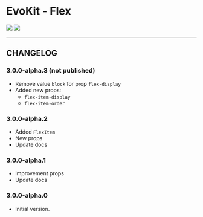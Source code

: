 [README]: /packages/evokit-flex/README.md


# EvoKit - Flex

[![](https://img.shields.io/npm/v/evokit-flex.svg)](https://www.npmjs.com/package/evokit-flex)
[![](https://img.shields.io/badge/page-README-42b983)][README]

---

## CHANGELOG

### 3.0.0-alpha.3 (not published)

- Remove value `block` for prop `flex-display`
- Added new props:
    - `flex-item-display`
    - `flex-item-order`

### 3.0.0-alpha.2

- Added `FlexItem`
- New props
- Update docs

### 3.0.0-alpha.1

- Improvement props
- Update docs

### 3.0.0-alpha.0

- Initial version.
